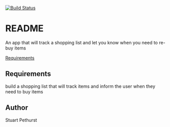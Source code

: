 [![Build Status](https://travis-ci.com/stuartpet/best_before.svg?branch=master)](https://travis-ci.com/stuartpet/best_before)

# README

An app that will track a shopping list and let you know when you need to re-buy items

[Requirements](#requirements)

## Requirements

build a shopping list that will track items and inform the user when they need to buy items

## Author
Stuart Pethurst
